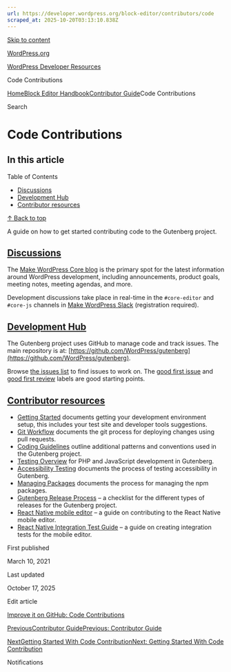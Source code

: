 ```yaml
---
url: https://developer.wordpress.org/block-editor/contributors/code
scraped_at: 2025-10-20T03:13:10.838Z
---
```


[Skip to content](https://developer.wordpress.org/block-editor/contributors/code/#wp--skip-link--target)

[WordPress.org](https://wordpress.org/)

[WordPress Developer Resources](https://developer.wordpress.org/)

Code Contributions


[Home](https://developer.wordpress.org/)[Block Editor Handbook](https://developer.wordpress.org/block-editor/)[Contributor Guide](https://developer.wordpress.org/block-editor/contributors/)Code Contributions

Search

# Code Contributions

## In this article

Table of Contents

- [Discussions](https://developer.wordpress.org/block-editor/contributors/code/#discussions)
- [Development Hub](https://developer.wordpress.org/block-editor/contributors/code/#development-hub)
- [Contributor resources](https://developer.wordpress.org/block-editor/contributors/code/#contributor-resources)

[↑ Back to top](https://developer.wordpress.org/block-editor/contributors/code/#wp--skip-link--target)

A guide on how to get started contributing code to the Gutenberg project.

## [Discussions](https://developer.wordpress.org/block-editor/contributors/code/\#discussions)

The [Make WordPress Core blog](https://make.wordpress.org/core/) is the primary spot for the latest information around WordPress development, including announcements, product goals, meeting notes, meeting agendas, and more.

Development discussions take place in real-time in the `#core-editor` and `#core-js` channels in [Make WordPress Slack](https://make.wordpress.org/chat) (registration required).

## [Development Hub](https://developer.wordpress.org/block-editor/contributors/code/\#development-hub)

The Gutenberg project uses GitHub to manage code and track issues. The main repository is at: [https://github.com/WordPress/gutenberg](https://github.com/WordPress/gutenberg).

Browse [the issues list](https://github.com/wordpress/gutenberg/issues) to find issues to work on. The [good first issue](https://github.com/wordpress/gutenberg/issues?q=is%3Aopen+is%3Aissue+label%3A%22Good+First+Issue%22) and [good first review](https://github.com/WordPress/gutenberg/pulls?q=is%3Aopen+is%3Apr+label%3A%22Good+First+Review%22) labels are good starting points.

## [Contributor resources](https://developer.wordpress.org/block-editor/contributors/code/\#contributor-resources)

- [Getting Started](https://developer.wordpress.org/block-editor/contributors/code/getting-started-with-code-contribution/) documents getting your development environment setup, this includes your test site and developer tools suggestions.
- [Git Workflow](https://developer.wordpress.org/block-editor/contributors/code/git-workflow/) documents the git process for deploying changes using pull requests.
- [Coding Guidelines](https://developer.wordpress.org/block-editor/contributors/code/coding-guidelines/) outline additional patterns and conventions used in the Gutenberg project.
- [Testing Overview](https://developer.wordpress.org/block-editor/contributors/code/testing-overview/) for PHP and JavaScript development in Gutenberg.
- [Accessibility Testing](https://developer.wordpress.org/block-editor/contributors/accessibility-testing/) documents the process of testing accessibility in Gutenberg.
- [Managing Packages](https://developer.wordpress.org/block-editor/contributors/code/managing-packages/) documents the process for managing the npm packages.
- [Gutenberg Release Process](https://developer.wordpress.org/block-editor/contributors/code/release/) – a checklist for the different types of releases for the Gutenberg project.
- [React Native mobile editor](https://developer.wordpress.org/block-editor/contributors/code/react-native/) – a guide on contributing to the React Native mobile editor.
- [React Native Integration Test Guide](https://developer.wordpress.org/block-editor/contributors/code/react-native/integration-test-guide/) – a guide on creating integration tests for the mobile editor.

First published

March 10, 2021

Last updated

October 17, 2025

Edit article

[Improve it on GitHub: Code Contributions](https://github.com/WordPress/gutenberg/edit/trunk/docs/contributors/code/README.md)

[PreviousContributor GuidePrevious: Contributor Guide](https://developer.wordpress.org/block-editor/contributors/)

[NextGetting Started With Code ContributionNext: Getting Started With Code Contribution](https://developer.wordpress.org/block-editor/contributors/code/getting-started-with-code-contribution/)

Notifications